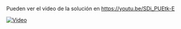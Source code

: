 Pueden ver el video de la solución en https://youtu.be/SDi_PUEtk-E

[![Video](https://img.youtube.com/vi//SDi_PUEtk-E/sddefault.jpg)](https://youtu.be//SDi_PUEtk-E) 
